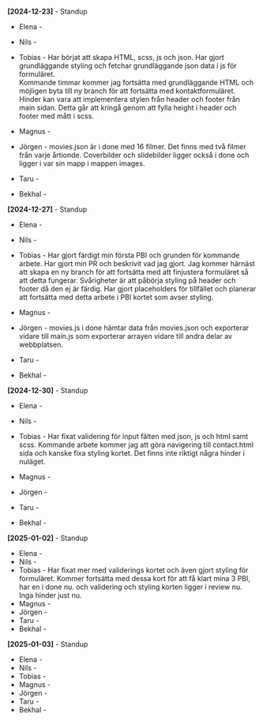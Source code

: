 **[2024-12-23]** - Standup
* Elena - 
* Nils -
* Tobias - 
Har börjat att skapa HTML, scss, js och json. Har gjort grundläggande styling   och fetchar grundläggande json data i js för formuläret.  
Kommande timmar kommer jag fortsätta med grundläggande HTML och möjligen byta till ny branch för att fortsätta med kontaktformuläret. 
Hinder kan vara att implementera stylen från header och footer från main sidan. 
Detta går att kringå genom att fylla height i header och footer med mått i scss.


* Magnus -
* Jörgen - movies.json är i done med 16 filmer. Det finns med två filmer från varje årtionde.
            Coverbilder och slidebilder ligger också i done och ligger i var sin mapp i mappen images. 
* Taru -
* Bekhal -  

**[2024-12-27]** - Standup
* Elena - 
* Nils -
* Tobias - Har gjort färdigt min första PBI och grunden för kommande arbete. Har gjort min PR och beskrivit vad jag gjort. 
Jag kommer härnäst att skapa en ny branch för att fortsätta med att finjustera formuläret så att detta fungerar. 
Svårigheter är att påbörja styling på header och footer då den ej är färdig. Har gjort placeholders för tillfället och planerar att fortsätta med detta arbete i PBI kortet som avser styling.

* Magnus -
* Jörgen - movies.js i done hämtar data från movies.json och exporterar vidare till main.js som exporterar arrayen vidare till andra delar av webbplatsen.
* Taru -
* Bekhal -  

**[2024-12-30]** - Standup
* Elena - 
* Nils -
* Tobias - Har fixat validering för input fälten med json, js och html samt scss.
Kommande arbete kommer jag att göra navigering till contact.html sida och kanske fixa styling kortet.
Det finns inte riktigt några hinder i nuläget. 

* Magnus -
* Jörgen - 
* Taru -
* Bekhal -  

**[2025-01-02]** - Standup
* Elena - 
* Nils -
* Tobias - Har fixat mer med validerings kortet och även gjort styling för formuläret. 
Kommer fortsätta med dessa kort för att få klart mina 3 PBI, har en i done nu. 
och validering och styling korten ligger i review nu. 
Inga hinder just nu. 
* Magnus -
* Jörgen - 
* Taru -
* Bekhal -  

**[2025-01-03]** - Standup
* Elena - 
* Nils -
* Tobias - 
* Magnus -
* Jörgen - 
* Taru -
* Bekhal -  
